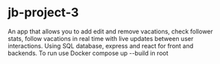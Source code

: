 # jb-project-3
An app that allows you to add edit and remove vacations, check follower stats, follow vacations in real time with live updates between user interactions.
Using SQL database, express and react for front and backends. 
To run use Docker compose up --build in root
